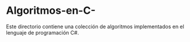 # Algoritmos-en-C-
Este directorio contiene una colección de algoritmos implementados en el lenguaje de programación C#. 
